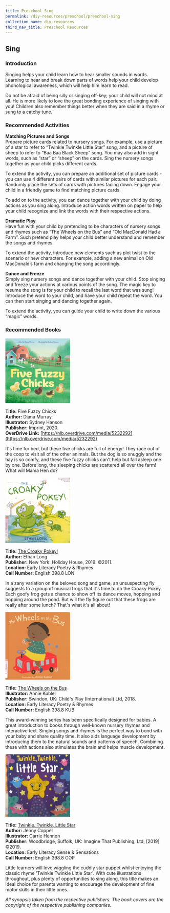 ```yaml
---
title: Preschool Sing
permalink: /diy-resources/preschool/preschool-sing
collection_name: diy-resources
third_nav_title: Preschool Resources
---
```


## **Sing**

### **Introduction**

Singing helps your child learn how to hear smaller sounds in words.  Learning to hear and break down parts of words help your child develop phonological awareness, which will help him learn to read.

Do not be afraid of being silly or singing off-key; your child will not mind at all.  He is more likely to love the great bonding experience of singing with you!  Children also remember things better when they are said in a rhyme or sung to a catchy tune.

### **Recommended Activities**

**Matching Pictures and Songs** <br>
Prepare picture cards related to nursery songs. For example, use a picture of a star to refer to “Twinkle Twinkle Little Star” song, and a picture of sheep to refer to “Baa Baa Black Sheep” song. You may also add in sight words, such as “star” or “sheep” on the cards. Sing the nursery songs together as your child picks different cards. 

To extend the activity, you can prepare an additional set of picture cards - you can use 4 different pairs of cards with similar pictures for each pair. Randomly place the sets of cards with pictures facing down. Engage your child in a friendly game to find matching picture cards. 

To add on to the activity, you can dance together with your child by doing actions as you sing along. Introduce action words written on paper to help your child recognize and link the words with their respective actions.

**Dramatic Play** <br>
Have fun with your child by pretending to be characters of nursery songs and rhymes such as “The Wheels on the Bus” and “Old MacDonald Had a Farm”. Such pretend play helps your child better understand and remember the songs and rhymes. 

To extend the activity, introduce new elements such as plot twist to the scenario or new characters. For example, adding a new animal on Old MacDonald’s farm and changing the song accordingly. 

**Dance and Freeze** <br>
Simply sing nursery songs and dance together with your child. Stop singing and freeze your actions at various points of the song. The magic key to resume the song is for your child to recall the last word that was sung! Introduce the word to your child, and have your child repeat the word. You can then start singing and dancing together again. 

To extend the activity, you can guide your child to write down the various “magic” words. 

### **Recommended Books**

<img src="/images/diyresources/preschool/Five Fuzzy Chicks_electronic resource.jpg" style="width:40%">

**Title:** Five Fuzzy Chicks <br>
**Author:** Diana Murray <br> 
**Illustrator:** Sydney Hanson <br>
**Publisher:** Imprint, 2020. <br>
**OverDrive Link:** [https://nlb.overdrive.com/media/5232292](https://nlb.overdrive.com/media/5232292) <br>

It's time for bed, but these five chicks are full of energy! They race out of the coop to visit all of the other animals. But the dog is so snuggly and the hay is so comfy, and these five fuzzy chicks can't help but fall asleep one by one. Before long, the sleeping chicks are scattered all over the farm! What will Mama Hen do?

<img src="/images/diyresources/preschool/The Croaky Pokey.jpg" style="width:40%">

**Title:** [The Croaky Pokey!](https://catalogue.nlb.gov.sg/cgi-bin/spydus.exe/ENQ/WPAC/BIBENQ?SETLVL=1&BRN=203810193) <br>
**Author:** Ethan Long <br>
**Publisher:** New York: Holiday House, 2019. ©2011. <br>
**Location:** Early Literacy Poetry & Rhymes <br>
**Call Number:** English 398.8 LON <br>

In a zany variation on the beloved song and game, an unsuspecting fly suggests to a group of musical frogs that it's time to do the Croaky Pokey. Each goofy frog gets a chance to show off its dance moves, hopping and bopping around the pond. But will the fly figure out that these frogs are really after some lunch? That's what it's all about!

<img src="/images/diyresources/preschool/The Wheels on the Bus.jpg" style="width:40%">

**Title:** [The Wheels on the Bus](https://catalogue.nlb.gov.sg/cgi-bin/spydus.exe/ENQ/WPAC/BIBENQ?SETLVL=1&BRN=203786038) <br>
**Illustrator:** Annie Kubler <br>
**Publisher:** Swindon, UK: Child's Play (International) Ltd, 2018. <br>
**Location:** Early Literacy Poetry & Rhymes <br>
**Call Number:** English 398.8 KUB <br>

This award-winning series has been specifically designed for babies. A great introduction to books through well-known nursery rhymes and interactive text. Singing songs and rhymes is the perfect way to bond with your baby and share quality time. It also aids language development by introducing them to the natural sounds and patterns of speech. Combining these with actions also stimulates the brain and helps muscle development.

<img src="/images/diyresources/preschool/Twinkle Twinkle Little Star.jpg" style="width:40%">

**Title:** [Twinkle, Twinkle, Little Star](https://catalogue.nlb.gov.sg/cgi-bin/spydus.exe/ENQ/WPAC/BIBENQ?SETLVL=1&BRN=203929500) <br>
**Author:** Jenny Copper <br>
**Illustrator:** Carrie Hennon <br>
**Publisher:** Woodbridge, Suffolk, UK: Imagine That Publishing, Ltd, \[2019\] ©2019. <br>
**Location:** Early Literacy Sense & Sensations <br>
**Call Number:** English 398.8 COP <br>

Little learners will love wiggling the cuddly star puppet whilst enjoying the classic rhyme 'Twinkle Twinkle Little Star'. With cute illustrations throughout, plus plenty of opportunities to sing along, this title makes an ideal choice for parents wanting to encourage the development of fine motor skills in their little ones.

_All synopsis taken from the respective publishers. The book covers are the copyright of the respective publishing companies._
